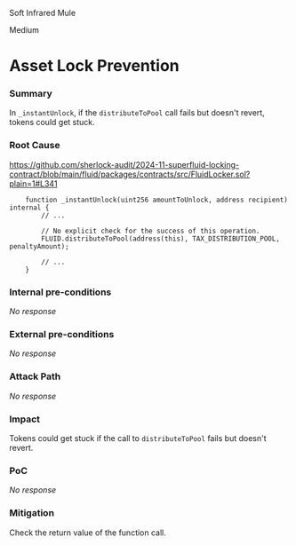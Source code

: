 Soft Infrared Mule

Medium

# Asset Lock Prevention

### Summary

In `_instantUnlock`, if the `distributeToPool` call fails but doesn't revert, tokens could get stuck.

### Root Cause

https://github.com/sherlock-audit/2024-11-superfluid-locking-contract/blob/main/fluid/packages/contracts/src/FluidLocker.sol?plain=1#L341
```solidity
    function _instantUnlock(uint256 amountToUnlock, address recipient) internal {
        // ...

        // No explicit check for the success of this operation.
        FLUID.distributeToPool(address(this), TAX_DISTRIBUTION_POOL, penaltyAmount);

        // ...
    }
```

### Internal pre-conditions

_No response_

### External pre-conditions

_No response_

### Attack Path

_No response_

### Impact

Tokens could get stuck if the call to `distributeToPool` fails but doesn't revert.

### PoC

_No response_

### Mitigation

Check the return value of the function call.